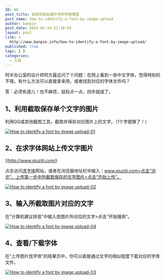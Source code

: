 ```yaml
---
ID: 86
post_title: 如何识别出图片中的字体类型
post_name: how-to-identify-a-font-by-image-upload
author: banpie
post_date: 2014-01-14 21:18:03
layout: post
link: >
  http://www.banpie.info/how-to-identify-a-font-by-image-upload/
published: true
tags: [ ]
categories:
  - 工具
---
```

阿半办公室的设计师阿方最近问了个问题：在网上看到一些中文字体，觉得特别的不错，有什么方法可以直接拿来用，或者找到对应的字体文件吗？

答：必须有道儿！也不麻烦，鼠标点一点，四步就成了。

## 1、利用截取保存单个文字的图片

利用QQ或其他截图工具，截取并保存对应图片上的文字。（1个字就够了！）

[![How to identify a font  by image upload-01][1]][1]

## 2、在求字体网站上传文字图片

](http://www.qiuziti.com/)

点击访问[求字体][2]网站，或者在浏览器地址栏中输入：www.qiuziti.com>点击“浏览”，上传第一步中所截取保存的文字图片>点击“开始上传”。

[![How to identify a font  by image upload-02][3]][3]

## 3、输入所截取图片对应的文字

在“计算机建议拼音”中输入改图片所对应的文字>点击“开始搜索”。

[![How to identify a font  by image upload-04][4]][4]

## 4、查看/下载字体

在“上传图片找字体”的结果页中，你可以直接通过文字的相似程度下载对应的字体文件。

[![How to identify a font  by image upload-03][5]][5]

 [1]: http://www.banpie.info/wp-content/uploads/2018/11/How-to-identify-a-font-by-image-upload-01.jpg
 [2]: www.qiuziti.com
 [3]: http://7arnhx.com1.z0.glb.clouddn.com/wp-content/uploads/2014/01/How-to-identify-a-font-by-image-upload-02.jpg
 [4]: http://7arnhx.com1.z0.glb.clouddn.com/wp-content/uploads/2014/01/How-to-identify-a-font-by-image-upload-04.png
 [5]: http://7arnhx.com1.z0.glb.clouddn.com/wp-content/uploads/2014/01/How-to-identify-a-font-by-image-upload-03.png